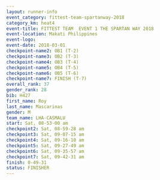 ```yaml
---
layout: runner-info 
event_category: fittest-team-spartanway-2018 
category_km: heat4 
event-title: FITTEST TEAM  EVENT 1 THE SPARTAN WAY 2018 
event-location: Makati Philippines 
event-logo: 
event-date: 2018-03-01 
checkpoint-name2: OB1 (T-2) 
checkpoint-name3: OB2 (T-3) 
checkpoint-name4: OB3 (T-4) 
checkpoint-name5: OB4 (T-5) 
checkpoint-name6: OB5 (T-6) 
checkpoint-name7: FINISH (T-7) 
overall_rank: 37
gender_rank: 28
bib: H427
first_name: Roy
last_name: Mascarinas
gender: M
team_name: LHA-CASMALU
start: Sat, 08-53-00 am
checkpoint2: Sat, 08-59-28 am
checkpoint3: Sat, 09-07-15 am
checkpoint4: Sat, 09-16-10 am
checkpoint5: Sat, 09-27-49 am
checkpoint6: Sat, 09-35-57 am
checkpoint7: Sat, 09-42-31 am
finish: 0-49-31
status: FINISHER
---
```

